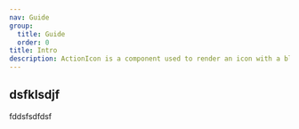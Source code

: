 ```yaml
---
nav: Guide
group:
  title: Guide
  order: 0
title: Intro
description: ActionIcon is a component used to render an icon with a block around it
---
```


## dsfklsdjf

fddsfsdfdsf
